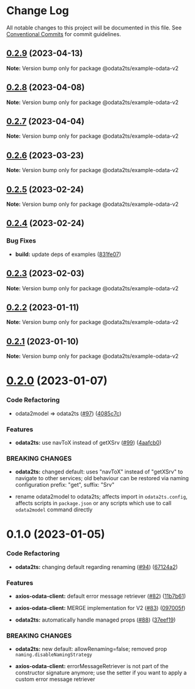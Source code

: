 # Change Log

All notable changes to this project will be documented in this file.
See [Conventional Commits](https://conventionalcommits.org) for commit guidelines.

## [0.2.9](https://github.com/odata2ts/odata2ts/compare/@odata2ts/example-odata-v2@0.2.8...@odata2ts/example-odata-v2@0.2.9) (2023-04-13)

**Note:** Version bump only for package @odata2ts/example-odata-v2

## [0.2.8](https://github.com/odata2ts/odata2ts/compare/@odata2ts/example-odata-v2@0.2.7...@odata2ts/example-odata-v2@0.2.8) (2023-04-08)

**Note:** Version bump only for package @odata2ts/example-odata-v2

## [0.2.7](https://github.com/odata2ts/odata2ts/compare/@odata2ts/example-odata-v2@0.2.6...@odata2ts/example-odata-v2@0.2.7) (2023-04-04)

**Note:** Version bump only for package @odata2ts/example-odata-v2

## [0.2.6](https://github.com/odata2ts/odata2ts/compare/@odata2ts/example-odata-v2@0.2.5...@odata2ts/example-odata-v2@0.2.6) (2023-03-23)

**Note:** Version bump only for package @odata2ts/example-odata-v2

## [0.2.5](https://github.com/odata2ts/odata2ts/compare/@odata2ts/example-odata-v2@0.2.4...@odata2ts/example-odata-v2@0.2.5) (2023-02-24)

**Note:** Version bump only for package @odata2ts/example-odata-v2

## [0.2.4](https://github.com/odata2ts/odata2ts/compare/@odata2ts/example-odata-v2@0.2.3...@odata2ts/example-odata-v2@0.2.4) (2023-02-24)

### Bug Fixes

* **build:** update deps of examples ([831fe07](https://github.com/odata2ts/odata2ts/commit/831fe07197f999dde9509a9166f189b49dccc8bc))

## [0.2.3](https://github.com/odata2ts/odata2ts/compare/@odata2ts/example-odata-v2@0.2.2...@odata2ts/example-odata-v2@0.2.3) (2023-02-03)

**Note:** Version bump only for package @odata2ts/example-odata-v2

## [0.2.2](https://github.com/odata2ts/odata2ts/compare/@odata2ts/example-odata-v2@0.2.1...@odata2ts/example-odata-v2@0.2.2) (2023-01-11)

**Note:** Version bump only for package @odata2ts/example-odata-v2

## [0.2.1](https://github.com/odata2ts/odata2ts/compare/@odata2ts/example-odata-v2@0.2.0...@odata2ts/example-odata-v2@0.2.1) (2023-01-10)

**Note:** Version bump only for package @odata2ts/example-odata-v2

# [0.2.0](https://github.com/odata2ts/odata2ts/compare/@odata2ts/example-odata-v2@0.1.0...@odata2ts/example-odata-v2@0.2.0) (2023-01-07)

### Code Refactoring

* odata2model => odata2ts ([#97](https://github.com/odata2ts/odata2ts/issues/97)) ([4085c7c](https://github.com/odata2ts/odata2ts/commit/4085c7ccf173c6712c5238f8b43e86842eecb19a))

### Features

* **odata2ts:** use navToX instead of getXSrv ([#99](https://github.com/odata2ts/odata2ts/issues/99)) ([4aafcb0](https://github.com/odata2ts/odata2ts/commit/4aafcb0cd307748feed4df075459e17e83876f3b))

### BREAKING CHANGES

* **odata2ts:** changed default: uses "navToX" instead of "getXSrv" to navigate to other services; old behaviour can be restored via naming configuration prefix: "get", suffix: "Srv"

* rename odata2model to odata2ts; affects import in `odata2ts.config`, affects scripts in `package.json` or any scripts which use to call `odata2model` command directly

# 0.1.0 (2023-01-05)

### Code Refactoring

* **odata2ts:** changing default regarding renaming ([#94](https://github.com/odata2ts/odata2ts/issues/94)) ([67124a2](https://github.com/odata2ts/odata2ts/commit/67124a206d28442e86ab4db50b4aa3eb17056727))

### Features

* **axios-odata-client:** default error message retriever ([#82](https://github.com/odata2ts/odata2ts/issues/82)) ([11b7b61](https://github.com/odata2ts/odata2ts/commit/11b7b6171291ba78c2e2b4c7ab39a6c425d02cf1))

* **axios-odata-client:** MERGE implementation for V2 ([#83](https://github.com/odata2ts/odata2ts/issues/83)) ([097005f](https://github.com/odata2ts/odata2ts/commit/097005fda1f4008c1fe3ea71f177697867e761fe))

* **odata2ts:** automatically handle managed props ([#88](https://github.com/odata2ts/odata2ts/issues/88)) ([37eef19](https://github.com/odata2ts/odata2ts/commit/37eef1918f25a4943ae19475dc987463639ab9f4))

### BREAKING CHANGES

* **odata2ts:** new default: allowRenaming=false; removed prop `naming.disableNamingStrategy`

* **axios-odata-client:** errorMessageRetriever is not part of the constructor signature anymore; use the setter if you want to apply a custom error message retriever

